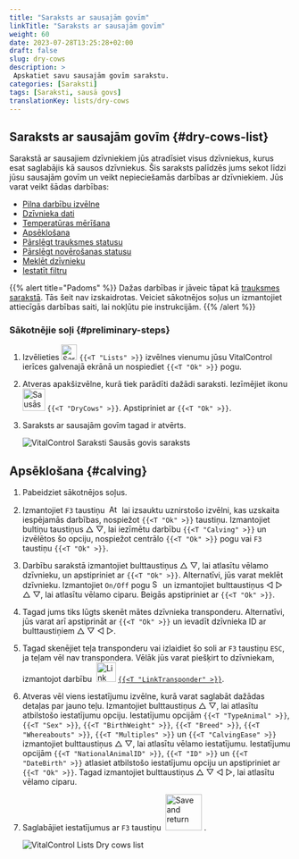 ```yaml
---
title: "Saraksts ar sausajām govīm"
linkTitle: "Saraksts ar sausajām govīm"
weight: 60
date: 2023-07-28T13:25:28+02:00
draft: false
slug: dry-cows
description: >
 Apskatiet savu sausajām govīm sarakstu.
categories: [Saraksti]
tags: [Saraksti, sausā govs]
translationKey: lists/dry-cows
---
```

## Saraksts ar sausajām govīm {#dry-cows-list}

Sarakstā ar sausajiem dzīvniekiem jūs atradīsiet visus dzīvniekus, kurus esat saglabājis kā sausos dzīvniekus. Šis saraksts palīdzēs jums sekot līdzi jūsu sausajām govīm un veikt nepieciešamās darbības ar dzīvniekiem. Jūs varat veikt šādas darbības:

- [Pilna darbību izvēlne](../alarm/#full-action-menu)
- [Dzīvnieka dati](../alarm/#animal-data)
- [Temperatūras mērīšana](../alarm/#take-temperature)
- [Apsēklošana](#calving)
- [Pārslēgt trauksmes statusu](../on-watch/#toggle-alarm-status)
- [Pārslēgt novērošanas statusu](../alarm/#toggle-watch-status)
- [Meklēt dzīvnieku](../alarm/#search-animal)
- [Iestatīt filtru](../alarm/#set-filter)

{{% alert title="Padoms" %}}
Dažas darbības ir jāveic tāpat kā [trauksmes sarakstā](../alarm). Tās šeit nav izskaidrotas. Veiciet sākotnējos soļus un izmantojiet attiecīgās darbības saiti, lai nokļūtu pie instrukcijām.
{{% /alert %}}

### Sākotnējie soļi {#preliminary-steps}

1. Izvēlieties <img src="/icons/main/lists.svg" width="28" align="bottom" alt="Saraksti" /> `{{<T "Lists" >}}` izvēlnes vienumu jūsu VitalControl ierīces galvenajā ekrānā un nospiediet `{{<T "Ok" >}}` pogu.

2. Atveras apakšizvēlne, kurā tiek parādīti dažādi saraksti. Iezīmējiet ikonu <img src="/icons/lists/drycows.svg" width="40" align="bottom" alt="Sausās govis" /> `{{<T "DryCows" >}}`. Apstipriniet ar `{{<T "Ok" >}}`.

3. Saraksts ar sausajām govīm tagad ir atvērts.

   ![VitalControl Saraksti Sausās govis saraksts](../images/firststeps5.png "Sākotnējie soļi")

## Apsēklošana {#calving}

1. Pabeidziet sākotnējos soļus.

2. Izmantojiet `F3` taustiņu &nbsp;<img src="/icons/footer/open-popup.svg" width="15" align="bottom" alt="Atvērt uznirstošo izvēlni" />&nbsp; lai izsauktu uznirstošo izvēlni, kas uzskaita iespējamās darbības, nospiežot `{{<T "Ok" >}}` taustiņu. Izmantojiet bultiņu taustiņus △ ▽, lai iezīmētu darbību `{{<T "Calving" >}}` un izvēlētos šo opciju, nospiežot centrālo `{{<T "Ok" >}}` pogu vai `F3` taustiņu `{{<T "Ok" >}}`.

3. Darbību sarakstā izmantojiet bulttaustiņus △ ▽, lai atlasītu vēlamo dzīvnieku, un apstipriniet ar `{{<T "Ok" >}}`. Alternatīvi, jūs varat meklēt dzīvnieku. Izmantojiet `On/Off` pogu <img src="/icons/footer/search.svg" width="15" align="bottom" alt="Search" /> un izmantojiet bulttaustiņus ◁ ▷ △ ▽, lai atlasītu vēlamo ciparu. Beigās apstipriniet ar `{{<T "Ok" >}}`.

4. Tagad jums tiks lūgts skenēt mātes dzīvnieka transponderu. Alternatīvi, jūs varat arī apstiprināt ar `{{<T "Ok" >}}` un ievadīt dzīvnieka ID ar bulttaustiņiem △ ▽ ◁ ▷.

5. Tagad skenējiet teļa transponderu vai izlaidiet šo soli ar `F3` taustiņu `ESC`, ja teļam vēl nav transpondera. Vēlāk jūs varat piešķirt to dzīvniekam, izmantojot darbību &nbsp;<img src="/icons/actions/link-transponder.svg" width="35" align="bottom" alt="Link transponder" /> [`{{<T "LinkTransponder" >}}`](../../actions/link-transponder).

6. Atveras vēl viens iestatījumu izvēlne, kurā varat saglabāt dažādas detaļas par jauno teļu. Izmantojiet bulttaustiņus △ ▽, lai atlasītu atbilstošo iestatījumu opciju. Iestatījumu opcijām `{{<T "TypeAnimal" >}}`, `{{<T "Sex" >}}`, `{{<T "BirthWeight" >}}`, `{{<T "Breed" >}}`, `{{<T "Whereabouts" >}}`, `{{<T "Multiples" >}}` un `{{<T "CalvingEase" >}}` izmantojiet bulttaustiņus △ ▽, lai atlasītu vēlamo iestatījumu. Iestatījumu opcijām `{{<T "NationalAnimalID" >}}`, `{{<T "ID" >}}` un `{{<T "DateBirth" >}}` atlasiet atbilstošo iestatījumu opciju un apstipriniet ar `{{<T "Ok" >}}`. Tagad izmantojiet bulttaustiņus △ ▽ ◁ ▷, lai atlasītu vēlamo ciparu.

7. Saglabājiet iestatījumus ar `F3` taustiņu &nbsp;<img src="/icons/footer/save_exit.svg" width="65" align="bottom" alt="Save and return" />&nbsp;.

   ![VitalControl Lists Dry cows list](../images/calving.png "Calving")
